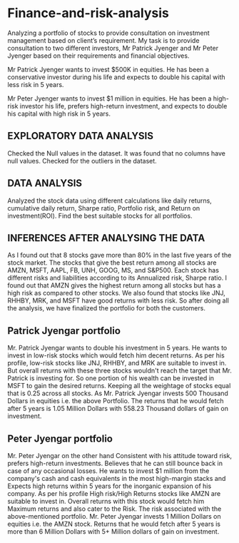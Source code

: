 # Finance-and-risk-analysis
Analyzing a portfolio of stocks to provide consultation on investment management based on client’s requirement. My task is to provide consultation to two different investors, Mr Patrick Jyenger and Mr Peter Jyenger based on their requirements and financial objectives.

Mr Patrick Jyenger wants to invest $500K in equities. He has been a conservative investor during his life and expects to double his capital with less risk in 5 years.

Mr Peter Jyenger wants to invest $1 million in equities. He has been a high-risk investor his life, prefers high-return investment, and expects to double his capital with high risk in 5 years.

## EXPLORATORY DATA ANALYSIS
Checked the Null values in the dataset. It was found that no columns have null values.
Checked for the outliers in the dataset.

## DATA ANALYSIS
Analyzed the stock data using different calculations like daily returns, cumulative daily return, Sharpe ratio, Portfolio risk, and Return on investment(ROI).
Find the best suitable stocks for all portfolios.

## INFERENCES AFTER ANALYSING THE DATA
As I found out that 8 stocks gave more than 80% in the last five years of the stock market. The stocks that give the best return among all stocks are AMZN, MSFT, AAPL, FB, UNH, GOOG, MS, and S&P500. Each stock has different risks and liabilities according to its Annualized risk, Sharpe ratio. I found out that AMZN gives the highest return among all stocks but has a high risk as compared to other stocks. We also found that stocks like JNJ, RHHBY, MRK, and MSFT have good returns with less risk. So after doing all the analysis, we have finalized the portfolio for both the customers.


## Patrick Jyengar portfolio
Mr. Patrick Jyengar wants to double his investment in 5 years. He wants to invest in low-risk stocks which would fetch him decent returns.
As per his profile, low-risk stocks like JNJ, RHHBY, and MRK are suitable to invest in. But overall returns with these three stocks wouldn't reach the target that Mr. Patrick is investing for. So one portion of his wealth can be invested in MSFT to gain the desired returns.
Keeping all the weightage of stocks equal that is 0.25 across all stocks.
As Mr. Patrick Jyengar invests 500 Thousand Dollars in equities i.e. the above Portfolio. The returns that he would fetch after 5 years is 1.05 Million Dollars with 558.23 Thousand dollars of gain on investment.


## Peter Jyengar portfolio
Mr. Peter Jyengar on the other hand Consistent with his attitude toward risk, prefers high-return investments. Believes that he can still bounce back in case of any occasional losses.
He wants to invest $1 million from the company's cash and cash equivalents in the most high-margin stacks and Expects high returns within 5 years for the inorganic expansion of his company.
As per his profile High risk/High Returns stocks like AMZN are suitable to invest in. 
Overall returns with this stock would fetch him Maximum returns and also cater to the Risk. The risk associated with the above-mentioned portfolio.
Mr. Peter Jyengar invests 1 Million Dollars on equities i.e. the AMZN stock. Returns that he would fetch after 5 years is more than 6 Million Dollars with 5+ Million dollars of gain on investment.



